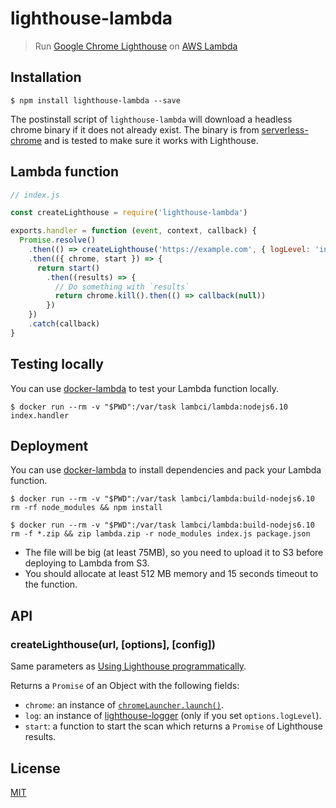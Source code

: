# lighthouse-lambda
> Run [Google Chrome Lighthouse](https://github.com/GoogleChrome/lighthouse) on [AWS Lambda](https://aws.amazon.com/lambda/)

## Installation

```
$ npm install lighthouse-lambda --save
```

The postinstall script of `lighthouse-lambda` will download a headless chrome binary if it does not already exist. The binary is from [serverless-chrome](https://github.com/adieuadieu/serverless-chrome) and is tested to make sure it works with Lighthouse.

## Lambda function

```js
// index.js

const createLighthouse = require('lighthouse-lambda')

exports.handler = function (event, context, callback) {
  Promise.resolve()
    .then(() => createLighthouse('https://example.com', { logLevel: 'info' }))
    .then(({ chrome, start }) => {
      return start()
        .then((results) => {
          // Do something with `results`
          return chrome.kill().then(() => callback(null))
        })
    })
    .catch(callback)
}
```

## Testing locally

You can use [docker-lambda](https://github.com/lambci/docker-lambda) to test your Lambda function locally.

```
$ docker run --rm -v "$PWD":/var/task lambci/lambda:nodejs6.10 index.handler
```

## Deployment

You can use [docker-lambda](https://github.com/lambci/docker-lambda) to install dependencies and pack your Lambda function.

```
$ docker run --rm -v "$PWD":/var/task lambci/lambda:build-nodejs6.10 rm -rf node_modules && npm install

$ docker run --rm -v "$PWD":/var/task lambci/lambda:build-nodejs6.10 rm -f *.zip && zip lambda.zip -r node_modules index.js package.json
```

- The file will be big (at least 75MB), so you need to upload it to S3 before deploying to Lambda from S3.
- You should allocate at least 512 MB memory and 15 seconds timeout to the function.

## API

### createLighthouse(url, [options], [config])

Same parameters as [Using Lighthouse programmatically](https://github.com/GoogleChrome/lighthouse/blob/master/docs/readme.md#using-programmatically).

Returns a `Promise` of an Object with the following fields:

- `chrome`: an instance of [`chromeLauncher.launch()`](https://github.com/GoogleChrome/chrome-launcher#launchopts).
- `log`: an instance of [lighthouse-logger](https://github.com/GoogleChrome/lighthouse/tree/master/lighthouse-logger) (only if you set `options.logLevel`).
- `start`: a function to start the scan which returns a `Promise` of Lighthouse results.

## License

[MIT](LICENSE)
